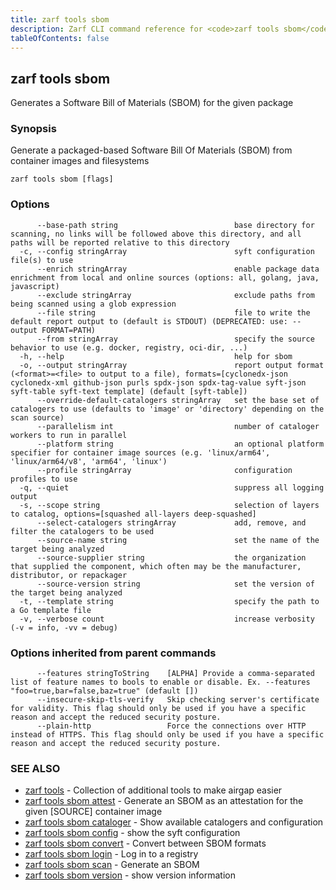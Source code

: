 ```yaml
---
title: zarf tools sbom
description: Zarf CLI command reference for <code>zarf tools sbom</code>.
tableOfContents: false
---
```


<!-- Page generated by Zarf; DO NOT EDIT -->

## zarf tools sbom

Generates a Software Bill of Materials (SBOM) for the given package

### Synopsis

Generate a packaged-based Software Bill Of Materials (SBOM) from container images and filesystems

```
zarf tools sbom [flags]
```

### Options

```
      --base-path string                          base directory for scanning, no links will be followed above this directory, and all paths will be reported relative to this directory
  -c, --config stringArray                        syft configuration file(s) to use
      --enrich stringArray                        enable package data enrichment from local and online sources (options: all, golang, java, javascript)
      --exclude stringArray                       exclude paths from being scanned using a glob expression
      --file string                               file to write the default report output to (default is STDOUT) (DEPRECATED: use: --output FORMAT=PATH)
      --from stringArray                          specify the source behavior to use (e.g. docker, registry, oci-dir, ...)
  -h, --help                                      help for sbom
  -o, --output stringArray                        report output format (<format>=<file> to output to a file), formats=[cyclonedx-json cyclonedx-xml github-json purls spdx-json spdx-tag-value syft-json syft-table syft-text template] (default [syft-table])
      --override-default-catalogers stringArray   set the base set of catalogers to use (defaults to 'image' or 'directory' depending on the scan source)
      --parallelism int                           number of cataloger workers to run in parallel
      --platform string                           an optional platform specifier for container image sources (e.g. 'linux/arm64', 'linux/arm64/v8', 'arm64', 'linux')
      --profile stringArray                       configuration profiles to use
  -q, --quiet                                     suppress all logging output
  -s, --scope string                              selection of layers to catalog, options=[squashed all-layers deep-squashed]
      --select-catalogers stringArray             add, remove, and filter the catalogers to be used
      --source-name string                        set the name of the target being analyzed
      --source-supplier string                    the organization that supplied the component, which often may be the manufacturer, distributor, or repackager
      --source-version string                     set the version of the target being analyzed
  -t, --template string                           specify the path to a Go template file
  -v, --verbose count                             increase verbosity (-v = info, -vv = debug)
```

### Options inherited from parent commands

```
      --features stringToString    [ALPHA] Provide a comma-separated list of feature names to bools to enable or disable. Ex. --features "foo=true,bar=false,baz=true" (default [])
      --insecure-skip-tls-verify   Skip checking server's certificate for validity. This flag should only be used if you have a specific reason and accept the reduced security posture.
      --plain-http                 Force the connections over HTTP instead of HTTPS. This flag should only be used if you have a specific reason and accept the reduced security posture.
```

### SEE ALSO

* [zarf tools](/commands/zarf_tools/)	 - Collection of additional tools to make airgap easier
* [zarf tools sbom attest](/commands/zarf_tools_sbom_attest/)	 - Generate an SBOM as an attestation for the given [SOURCE] container image
* [zarf tools sbom cataloger](/commands/zarf_tools_sbom_cataloger/)	 - Show available catalogers and configuration
* [zarf tools sbom config](/commands/zarf_tools_sbom_config/)	 - show the syft configuration
* [zarf tools sbom convert](/commands/zarf_tools_sbom_convert/)	 - Convert between SBOM formats
* [zarf tools sbom login](/commands/zarf_tools_sbom_login/)	 - Log in to a registry
* [zarf tools sbom scan](/commands/zarf_tools_sbom_scan/)	 - Generate an SBOM
* [zarf tools sbom version](/commands/zarf_tools_sbom_version/)	 - show version information

